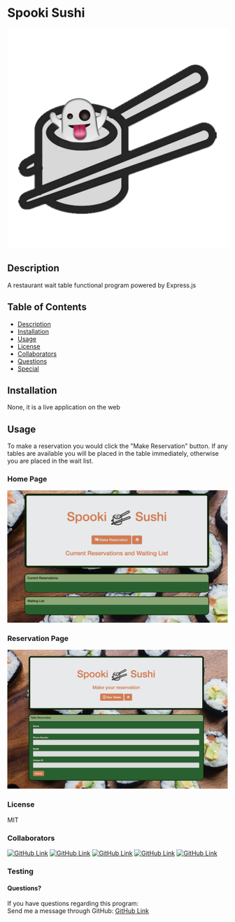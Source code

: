 # Spooki Sushi
![logo](./public/imgs/SpookiSushi.png)
## Description
A restaurant wait table functional program powered by Express.js
## Table of Contents
* [Description](#Description)
* [Installation](#Installation)
* [Usage](#Usage)
* [License](#License)
* [Collaborators](#Collaborators)
* [Questions](#Questions)
* [Special](#Special)
## Installation
None, it is a live application on the web
## Usage
To make a reservation you would click the "Make Reservation" button. If any tables are available you will be placed in the table immediately, otherwise you are placed in the wait list.
### Home Page
![home page](./public/imgs/Home-Page.png)
### Reservation Page
![reservation page](./public/imgs/Reserv-Page.png)
### License
MIT
### Collaborators
[![GitHub Link](https://img.shields.io/badge/Github-Aminadab93-yellowgreen.svg)](https://github.com/Aminadab93) [![GitHub Link](https://img.shields.io/badge/Github-durandre-yellowgreen.svg)](https://github.com/durandre) [![GitHub Link](https://img.shields.io/badge/Github-ejkennelly-yellowgreen.svg)](https://github.com/ejkennelly) [![GitHub Link](https://img.shields.io/badge/Github-marykathryn0-yellowgreen.svg)](https://github.com/marykathryn0) [![GitHub Link](https://img.shields.io/badge/Github-myrar-yellowgreen.svg)](https://github.com/myra-r)
### Testing

#### Questions?
If you have questions regarding this program:<br>
Send me a message through GitHub: [GitHub Link](https://github.com/MaryKathryn0)<br>
